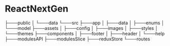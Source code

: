 # ReactNextGen

├───public
│   └───data
└───src
    ├───app
    │   ├───data
    │   ├───enums
    │   └───model
    ├───assets
    │   ├───config
    │   ├───images
    │   ├───styles
    │   └───themes
    ├───components
    │   ├───footer
    │   ├───header
    │   └───help
    ├───modulesAPI
    ├───modulesSlice
    ├───reduxStore
    └───routes
